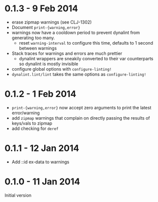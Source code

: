 # 0.1.3 - 9 Feb 2014

- erase zipmap warnings (see CLJ-1302)
- Document `print-{warning,error}`
- warnings now have a cooldown period to prevent dynalint from
  generating too many.
  - reset `warning-interval` to configure this time, defaults to 1 second
    between warnings
- Stack traces for warnings and errors are much prettier
  - dynalint wrappers are sneakily converted to their var counterparts
    so dynalint is mostly invisible
- configure global options with `configure-linting!`
- `dynalint.lint/lint` takes the same options as `configure-linting!`

# 0.1.2 - 1 Feb 2014

- `print-{warning,error}` now accept zero arguments to print the latest error/warning
- add `zipmap` warnings that complain on directly passing the results of keys/vals
  to zipmap
- add checking for `deref`

# 0.1.1 - 12 Jan 2014

- Add ::id ex-data to warnings

# 0.1.0 - 11 Jan 2014

Initial version
